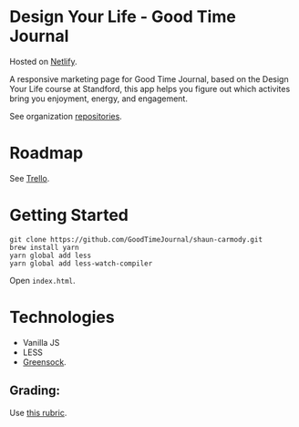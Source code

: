 # Design Your Life - Good Time Journal

Hosted on [Netlify](https://goodtimejournal.netlify.com/).

A responsive marketing page for Good Time Journal, based on the Design Your Life course at Standford, this app helps you figure out which activites bring you enjoyment, energy, and engagement.

See organization [repositories](https://github.com/GoodTimeJournal). 


# Roadmap

See [Trello](https://trello.com/b/gSdYvqAF/lambda-notes-shaun-carmody).


# Getting Started

```
git clone https://github.com/GoodTimeJournal/shaun-carmody.git
brew install yarn
yarn global add less
yarn global add less-watch-compiler
```
Open `index.html`.


# Technologies

* Vanilla JS
* LESS
* [Greensock](https://greensock.com/gsap).


## Grading:

Use [this rubric](https://docs.google.com/spreadsheets/d/1BbdmSMUdzURMo0wcsr4XSKvegDgB28WkK2wnjmORzDo/edit?usp=sharing).